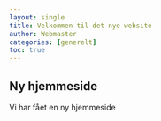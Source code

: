 ```yaml
---
layout: single
title: Velkommen til det nye website
author: Webmaster
categories: [generelt]
toc: true
---
```


## Ny hjemmeside

Vi har fået en ny hjemmeside